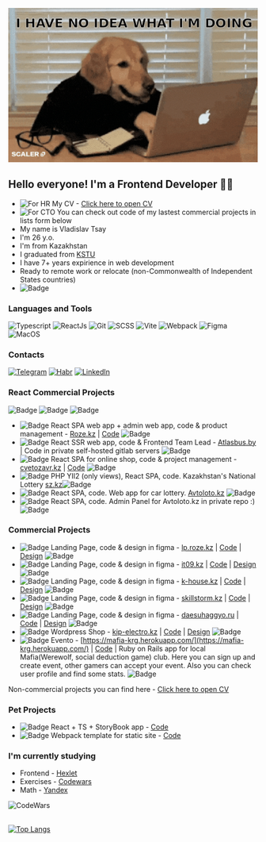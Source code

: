 [![Header](https://github.com/rubyhat/rubyhat/blob/main/assets/giphy.gif)](https://rubyhat.github.io/)

## Hello everyone! I'm a Frontend Developer 👨‍💻

- ![For HR](https://img.shields.io/badge/-For_HR-F08080?style=flat&logo) My CV - [Click here to open CV](https://rubyhat.github.io/)
- ![For CTO](https://img.shields.io/badge/-For_CTO-FFD700?style=flat&logo) You can check out code of my lastest commercial projects in lists form below
- My name is Vladislav Tsay
- I'm 26 y.o.
- I'm from Kazakhstan
- I graduated from [KSTU](https://www.kstu.kz/?lang=en)
- I have 7+ years expirience in web development
- Ready to remote work or relocate (non-Commonwealth of Independent States countries)
- ![Badge](https://img.shields.io/badge/-Open_to_work!-3CB371?style=flat&logo)

### Languages and Tools

<!-- ![JavaScript](https://img.shields.io/badge/-JavaScript-778899?style=for-the-badge&logo=javascript) -->

![Typescript](https://img.shields.io/badge/-Typescript-778899?style=for-the-badge&logo=typescript)
![ReactJs](https://img.shields.io/badge/-ReactJs+NextJS-778899?style=for-the-badge&logo=react)
![Git](https://img.shields.io/badge/-Git-778899?style=for-the-badge&logo=git)
![SCSS](https://img.shields.io/badge/-SCSS+JSinCSS-778899?style=for-the-badge&logo=sass)
![Vite](https://img.shields.io/badge/-Vite-778899?style=for-the-badge&logo=vite&logoColor=FFD700)
![Webpack](https://img.shields.io/badge/-Webpack-778899?style=for-the-badge&logo=webpack)
![Figma](https://img.shields.io/badge/-Figma-778899?style=for-the-badge&logo=figma)
![MacOS](https://img.shields.io/badge/-MacOS-778899?style=for-the-badge&logo=apple)

### Contacts

[![Telegram](https://img.shields.io/badge/-Telegram-778899?style=for-the-badge&logo=telegram)](https://t.me/rubyhat)
[![Habr](https://img.shields.io/badge/-Habr-778899?style=for-the-badge&logo=habr&logoColor=4682B4)](https://career.habr.com/rubyhat)
[![LinkedIn](https://img.shields.io/badge/-LinkedIn-778899?style=for-the-badge&logo=linkedin&logoColor=4682B4)](https://www.linkedin.com/in/vladislav-tsay-2701a720b/)

### React Commercial Projects

![Badge](https://img.shields.io/badge/-actual-3CB371?style=flat&logo)
![Badge](https://img.shields.io/badge/-old-FFD700?style=flat&logo)
![Badge](https://img.shields.io/badge/-very_old-DC143C?style=flat&logo)

- ![Badge](https://img.shields.io/badge/-2024-3CB371?style=flat&logo) React SPA web app + admin web app, code & product management - [Roze.kz](https://roze.kz) | [Code](https://github.com/rubyhat/eis-client.git) ![Badge](https://img.shields.io/badge/-alive-3CB371?style=flat&logo)
- ![Badge](https://img.shields.io/badge/-2022+2023-3CB371?style=flat&logo) React SSR web app, code & Frontend Team Lead - [Atlasbus.by](https://atlasbus.by) | Code in private self-hosted gitlab servers ![Badge](https://img.shields.io/badge/-alive-3CB371?style=flat&logo)
- ![Badge](https://img.shields.io/badge/-2022-FFD700?style=flat&logo) React SPA for online shop, code & project management - [cvetozavr.kz](https://cvetozavr.kz) | [Code](https://github.com/rubyhat/roze-landing.git) ![Badge](https://img.shields.io/badge/-alive-3CB371?style=flat&logo)
- ![Badge](https://img.shields.io/badge/-2021+2022-DC143C?style=flat&logo) PHP YII2 (only views), React SPA, code. Kazakhstan's National Lottery [sz.kz](https://sz.kz)![Badge](https://img.shields.io/badge/-alive-3CB371?style=flat&logo)
- ![Badge](https://img.shields.io/badge/-2021+2022-DC143C?style=flat&logo) React SPA, code. Web app for car lottery. [Avtoloto.kz](https://avtoloto.kz) ![Badge](https://img.shields.io/badge/-rip-DC143C?style=flat&logo)
- ![Badge](https://img.shields.io/badge/-2021+2022-DC143C?style=flat&logo) React SPA, code. Admin Panel for Avtoloto.kz in private repo :) ![Badge](https://img.shields.io/badge/-rip-DC143C?style=flat&logo)

### Commercial Projects

- ![Badge](https://img.shields.io/badge/-2022-FFD700?style=flat&logo) Landing Page, code & design in figma - [lp.roze.kz](https://lp.roze.kz) | [Code](https://github.com/rubyhat/roze-landing.git) | [Design](https://www.figma.com/file/IT94zAexg1CcUlpoS0yTWq/Roze?node-id=226%3A2) ![Badge](https://img.shields.io/badge/-alive-3CB371?style=flat&logo)
- ![Badge](https://img.shields.io/badge/-2020-DC143C?style=flat&logo) Landing Page, code & design in figma - [it09.kz](https://it09.kz) | [Code](https://github.com/rubyhat/itsg/tree/master/src) | [Design](https://www.figma.com/file/ug6IIBOPwIJR4lHLo85xXG/Portfolio?node-id=3%3A2) ![Badge](https://img.shields.io/badge/-alive-3CB371?style=flat&logo)
- ![Badge](https://img.shields.io/badge/-2020-DC143C?style=flat&logo) Landing Page, code & design in figma - [k-house.kz](https://k-house.kz) | [Code](https://github.com/rubyhat/kokshetau) | [Design](https://www.figma.com/file/ug6IIBOPwIJR4lHLo85xXG/Portfolio?node-id=3%3A778) ![Badge](https://img.shields.io/badge/-alive-3CB371?style=flat&logo)
- ![Badge](https://img.shields.io/badge/-2020-DC143C?style=flat&logo) Landing Page, code & design in figma - [skillstorm.kz](https://skillstorm.kz) | [Code](https://github.com/rubyhat/skillstorm) | [Design](https://www.figma.com/file/ug6IIBOPwIJR4lHLo85xXG/Portfolio?node-id=0%3A1) ![Badge](https://img.shields.io/badge/-rip-DC143C?style=flat&logo)
- ![Badge](https://img.shields.io/badge/-2020-DC143C?style=flat&logo) Landing Page, code & design in figma - [daesuhaggyo.ru](https://rubyhat.github.io/projects/korean-school/) | [Code](https://github.com/rubyhat/daesuhaggyo) | [Design](https://www.figma.com/file/ug6IIBOPwIJR4lHLo85xXG/Portfolio?node-id=5%3A2) ![Badge](https://img.shields.io/badge/-rip-DC143C?style=flat&logo)
- ![Badge](https://img.shields.io/badge/-2020-DC143C?style=flat&logo) Wordpress Shop - [kip-electro.kz](https://kip-electro.kz) | [Code](https://github.com/rubyhat/kip-electro) | [Design](https://www.figma.com/file/ug6IIBOPwIJR4lHLo85xXG/Portfolio?node-id=3%3A1032) ![Badge](https://img.shields.io/badge/-rip-DC143C?style=flat&logo)
- ![Badge](https://img.shields.io/badge/-2020-DC143C?style=flat&logo) Evento - [https://mafia-krg.herokuapp.com/](https://mafia-krg.herokuapp.com/) | [Code](https://github.com/rubyhat/mafia) | Ruby on Rails app for local Mafia(Werewolf, social deduction game) club. Here you can sign up and create event, other gamers can accept your event. Also you can check user profile and find some stats. ![Badge](https://img.shields.io/badge/-rip-DC143C?style=flat&logo)

Non-commercial projects you can find here - [Click here to open CV](https://rubyhat.github.io/)

### Pet Projects

- ![Badge](https://img.shields.io/badge/-2022-FFD700?style=flat&logo) React + TS + StoryBook app - [Code](https://github.com/rubyhat/rubyhat-ui-kit)
- ![Badge](https://img.shields.io/badge/-2022-FFD700?style=flat&logo) Webpack template for static site - [Code](https://github.com/rubyhat/webpack-template)
<!-- - ![Badge](https://img.shields.io/badge/-2022-FFD700?style=flat&logo) React + Next: JWT auth (in progress) - [Code](https://github.com/rubyhat/jwt-react) -->

### I'm currently studying

- Frontend - [Hexlet](https://ru.hexlet.io/programs/frontend)
- Exercises - [Codewars](https://www.codewars.com/users/RubyHat)
- Math - [Yandex](https://practicum.yandex.ru/profile/math-foundations/)

<!-- [![Anurag's GitHub stats](https://github-readme-stats.vercel.app/api?username=rubyhat&count_private=true&show_icons=true&theme=nord)](https://github.com/rubyhat/github-readme-stats) -->

[<img align='left' alt='CodeWars' width='300px' src='https://www.codewars.com/users/RubyHat/badges/large'/>](https://www.codewars.com/users/RubyHat/completed_solutions)

<br />
<br />

[![Top Langs](https://github-readme-stats.vercel.app/api/top-langs/?username=rubyhat&layout=compact&theme=nord)](https://github.com/rubyhat/github-readme-stats)
